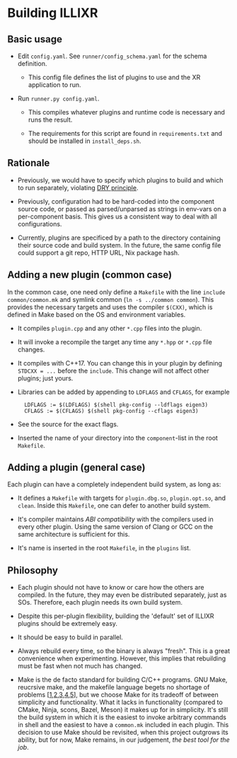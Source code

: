 # Building ILLIXR

## Basic usage

- Edit `config.yaml`. See `runner/config_schema.yaml` for the schema definition.

  * This config file defines the list of plugins to use and the XR application to run.

- Run `runner.py config.yaml`.

  * This compiles whatever plugins and runtime code is necessary and runs the result.

  * The requirements for this script are found in `requirements.txt` and should be installed in `install_deps.sh`.

## Rationale

- Previously, we would have to specify which plugins to build and which to run separately, violating
  [DRY principle][7].

- Previously, configuration had to be hard-coded into the component source code, or passed as
  parsed/unparsed as strings in env-vars on a per-component basis. This gives us a consistent way to
  deal with all configurations.

- Currently, plugins are specificed by a path to the directory containing their source code and
  build system. In the future, the same config file could support a git repo, HTTP URL, Nix package
  hash.

[7]: https://en.wikipedia.org/wiki/Don%27t_repeat_yourself

## Adding a new plugin (common case)

In the common case, one need only define a `Makefile` with the line `include common/common.mk` and
symlink common (`ln -s ../common common`). This provides the necessary targets and uses the compiler
`$(CXX)`, which is defined in Make based on the OS and environment variables.

- It compiles `plugin.cpp` and any other `*.cpp` files into the plugin.

- It will invoke a recompile the target any time any `*.hpp` or `*.cpp` file changes.

- It compiles with C++17. You can change this in your plugin by defining `STDCXX = ...` before the
  `include`. This change will not affect other plugins; just yours.

- Libraries can be added by appending to `LDFLAGS` and `CFLAGS`, for example

        LDFLAGS := $(LDFLAGS) $(shell pkg-config --ldflags eigen3)
        CFLAGS := $(CFLAGS) $(shell pkg-config --cflags eigen3)

- See the source for the exact flags.

- Inserted the name of your directory into the `component`-list in the root `Makefile`.

## Adding a plugin (general case)

Each plugin can have a completely independent build system, as long as:
- It defines a `Makefile` with targets for `plugin.dbg.so`, `plugin.opt.so`, and `clean`. Inside
  this `Makefile`, one can defer to another build system.

- It's compiler maintains _ABI compatibility_ with the compilers used in every other plugin. Using
  the same version of Clang or GCC on the same architecture is sufficient for this.

- It's name is inserted in the root `Makefile`, in the `plugins` list.

## Philosophy

- Each plugin should not have to know or care how the others are compiled. In the future, they may
  even be distributed separately, just as SOs. Therefore, each plugin needs its own build system.

- Despite this per-plugin flexibility, building the 'default' set of ILLIXR plugins should be
  extremely easy.

- It should be easy to build in parallel.

- Always rebuild every time, so the binary is always "fresh". This is a great convenience when
  experimenting. However, this implies that rebuilding must be fast when not much has changed.

- Make is the de facto standard for building C/C++ programs. GNU Make, reucrsive make, and the
  makefile language begets no shortage of problems [[1][1],[2][2],[3][3],[4][4],[5][5]], but we choose
  Make for its tradeoff of between simplicity and functionality. What it lacks in functionality
  (compared to CMake, Ninja, scons, Bazel, Meson) it makes up for in simplicity. It's still the
  build system in which it is the easiest to invoke arbitrary commands in shell and the easiest to
  have a `common.mk` included in each plugin. This decision to use Make should be revisited, when
  this project outgrows its ability, but for now, Make remains, in our judgement, _the best tool for
  the job_.

[1]: https://www.conifersystems.com/whitepapers/gnu-make/
[2]: https://www.gnu.org/software/cons/stable/cons.html#why%20cons%20why%20not%20make
[3]: https://interrupt.memfault.com/blog/gnu-make-guidelines#when-to-choose-make
[4]: https://grosskurth.ca/bib/1997/miller.pdf "Recursive Make Considered Harmful (AUUGN Journal of AUUG Inc. 1998)"
[5]: https://doi.org/10.1145/3241625.2976011 "Non-recursive make considered harmful: build systems at scale (SIGPLAN 2016)"
